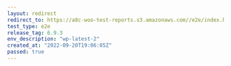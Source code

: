 ```yaml
---
layout: redirect
redirect_to: https://a8c-woo-test-reports.s3.amazonaws.com//e2e/index.html
test_type: e2e
release_tag: 6.9.3
env_description: "wp-latest-2"
created_at: "2022-09-20T19:06:05Z"
passed: true
---
```

